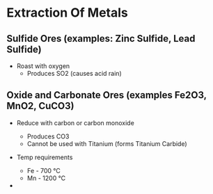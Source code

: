 # Extraction Of Metals
## **Sulfide** Ores (examples: Zinc Sulfide, Lead Sulfide)
* Roast with oxygen
  * Produces SO2 (causes acid rain)

## **Oxide** and **Carbonate** Ores (examples Fe2O3, MnO2, CuCO3)
* Reduce with carbon or carbon monoxide
  * Produces CO3
  * Cannot be used with Titanium (forms Titanium Carbide)
* Temp requirements
    * Fe - 700 &deg;C
    * Mn - 1200 &deg;C

*
